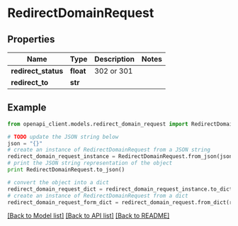 # RedirectDomainRequest


## Properties
Name | Type | Description | Notes
------------ | ------------- | ------------- | -------------
**redirect_status** | **float** | 302 or 301 | 
**redirect_to** | **str** |  | 

## Example

```python
from openapi_client.models.redirect_domain_request import RedirectDomainRequest

# TODO update the JSON string below
json = "{}"
# create an instance of RedirectDomainRequest from a JSON string
redirect_domain_request_instance = RedirectDomainRequest.from_json(json)
# print the JSON string representation of the object
print RedirectDomainRequest.to_json()

# convert the object into a dict
redirect_domain_request_dict = redirect_domain_request_instance.to_dict()
# create an instance of RedirectDomainRequest from a dict
redirect_domain_request_form_dict = redirect_domain_request.from_dict(redirect_domain_request_dict)
```
[[Back to Model list]](../README.md#documentation-for-models) [[Back to API list]](../README.md#documentation-for-api-endpoints) [[Back to README]](../README.md)


